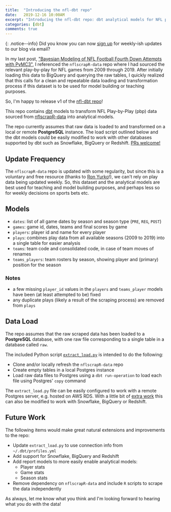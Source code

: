```yaml
---
title:  "Introducing the nfl-dbt repo"
date:   2019-12-16 10:00AM
excerpt: "Introducing the nfl-dbt repo: dbt analytical models for NFL play-by-play data"
categories: [dbt]
comments: true
---
```


{: .notice--info}
Did you know you can now [sign up](/signup) for weekly-ish updates to our blog via email?

In my last post, ["Bayesian Modeling of NFL Football Fourth Down Attempts with PyMC3"](/pymc3/python/2019/12/08/nfl-4thdown-attempts.html), I referenced the `nflscrapR-data` repo where I had sourced the relevant play-by-play for NFL games from 2009 through 2019.
After initially loading this data to BigQuery and querying the raw tables, I quickly realized that this calls for a clean and repeatable data loading and transformation process if this dataset is to be used for model building or teaching purposes.

So, I'm happy to release v1 of the [nfl-dbt repo](https://github.com/clausherther/nfl-dbt)!

This repo contains [dbt](https://www.getdbt.com) models to transform NFL Play-by-Play (pbp) data sourced from [nflscrapR-data](https://github.com/ryurko/nflscrapR-data.git) into analytical models.

The repo currently assumes that raw data is loaded to and transformed on a local or remote **PostgreSQL** instance. The load script outlined below and the dbt models could be easily modified to work with other databases supported by dbt such as Snowflake, BigQuery or Redshift. [PRs welcome!](https://github.com/clausherther/nfl-dbt/issues)

## Update Frequency
The `nflscrapR-data` repo is updated with some regularity, but since this is a voluntary and free resource (thanks to [Ron Yurko](https://twitter.com/Stat_Ron)!), we can't rely on play data being updated weekly. So, this dataset and the analytical models are best used for teaching and model building purposes, and perhaps less so for weekly decisions on sports bets etc.

## Models
- `dates`: list of all game dates by season and season type (`PRE`, `REG`, `POST`)
- `games`: game id, dates, teams and final scores by game 
- `players`: player id and name for every player
- `plays`: combines play data from all available seasons (2009 to 2019) into a single table for easier analysis
- `teams`: team code and consolidated code, in case of team moves of renames
- `teams_players`: team rosters by season, showing player and (primary) position for the season

### Notes
- a few missing `player_id` values in the `players` and `teams_player` models have been (at least attempted to be) fixed
- any duplicate plays (likely a result of the scraping process) are removed from `plays`

## Data Load
The repo assumes that the raw scraped data has been loaded to a **PostgreSQL** database, with one raw file corresponding to a single table in a database called `raw`.

The included Python script [`extract_load.py`](https://github.com/clausherther/nfl-dbt/blob/master/extract_load.py) is intended to do the following:
- Clone and/or locally refresh the `nflscrapR-data` repo
- Create empty tables in a local Postgres instance
- Load raw data files to Postgres using a `dbt run-operation` to load each file using Postgres' `copy` command

The `extract_load.py` file can be easily configured to work with a remote Postgres server, e.g. hosted on AWS RDS. With a little bit of [extra work](https://github.com/clausherther/nfl-dbt/issues) this can also be modified to work with Snowflake, BigQuery or Redshift.

## Future Work
The following items would make great natural extensions and improvements to the repo:
- Update `extract_load.py` to use connection info from `~/.dbt/profiles.yml`
- Add support for Snowflake, BigQuery and Redshift
- Add report models to more easily enable analytical models:
    - Player stats
    - Game stats
    - Season stats
- Remove dependency on `nflscrapR-data` and include `R` scripts to scrape the data independently

As always, let me know what you think and I'm looking forward to hearing what you do with the data!